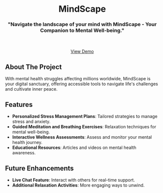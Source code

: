 <h1 align="center"> MindScape </h1>
<h3 align="center"> "Navigate the landscape of your mind with MindScape - Your Companion to Mental Well-being."
 </h3>
<p align="center">
    <br />
    <br />
    <a href="https://parag000.github.io/MindScape/">View Demo</a>
  </p>
</p>

## About The Project 
<p>With mental health struggles affecting millions worldwide, MindScape is your digital sanctuary, offering accessible tools to navigate life's challenges and cultivate inner peace.

</p>


## Features
- **Personalized Stress Management Plans**: Tailored strategies to manage stress and anxiety.
- **Guided Meditation and Breathing Exercises**: Relaxation techniques for mental well-being.
- **Interactive Wellness Assessments**: Assess and monitor your mental health journey.
- **Educational Resources**: Articles and videos on mental health awareness.

## Future Enhancements
- **Live Chat Feature**: Interact with others for real-time support.
- **Additional Relaxation Activities**: More engaging ways to unwind.
